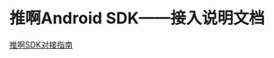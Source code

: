 # 推啊Android SDK——接入说明文档

  [推啊SDK对接指南](https://yun.dui88.com/tuia/sdk/html/推啊广告AndroidSDK-V1.0.0.1.html) 
